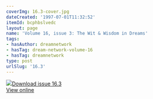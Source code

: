 ```yaml
---
coverImg: 16.3-cover.jpg
dateCreated: '1997-07-01T11:32:52'
itemId: bcphbslvedc
layout: page
name: 'Volume 16, issue 3: The Wit & Wisdom in Dreams'
tags:
- hasAuthor: dreamnetwork
- hasTag: dream-network-volume-16
- hasTag: dreamnetwork
type: post
urlSlug: '16.3'
---
```

<img class="card-journal-img" src="../images/16.3-rect.jpg"/><a href="../files/pdfs/Volume_16/16.3-Dream-Network-Vol-16-No-3.pdf" download="">Download issue 16.3</a><br><a href="../files/pdfs/Volume_16/16.3-Dream-Network-Vol-16-No-3.pdf">View online</a>